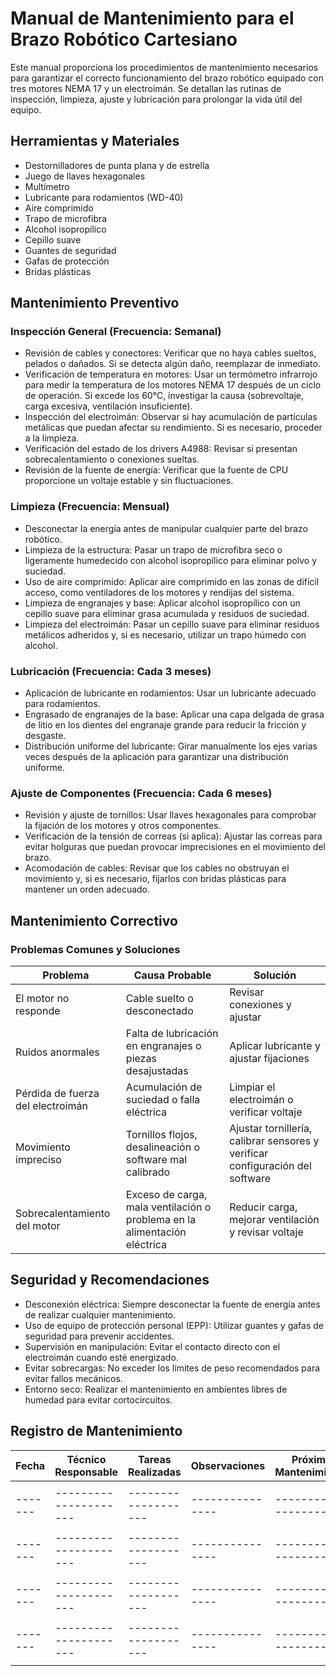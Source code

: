 # Manual de Mantenimiento para el Brazo Robótico Cartesiano

Este manual proporciona los procedimientos de mantenimiento necesarios para garantizar el correcto funcionamiento del brazo robótico equipado con tres motores NEMA 17 y un electroimán. Se detallan las rutinas de inspección, limpieza, ajuste y lubricación para prolongar la vida útil del equipo.

## Herramientas y Materiales

- Destornilladores de punta plana y de estrella
- Juego de llaves hexagonales
- Multímetro
- Lubricante para rodamientos (WD-40)
- Aire comprimido
- Trapo de microfibra
- Alcohol isopropílico
- Cepillo suave
- Guantes de seguridad
- Gafas de protección
- Bridas plásticas

## Mantenimiento Preventivo

### Inspección General (Frecuencia: Semanal)

- Revisión de cables y conectores: Verificar que no haya cables sueltos, pelados o dañados. Si se detecta algún daño, reemplazar de inmediato.
- Verificación de temperatura en motores: Usar un termómetro infrarrojo para medir la temperatura de los motores NEMA 17 después de un ciclo de operación. Si excede los 60°C, investigar la causa (sobrevoltaje, carga excesiva, ventilación insuficiente).
- Inspección del electroimán: Observar si hay acumulación de partículas metálicas que puedan afectar su rendimiento. Si es necesario, proceder a la limpieza.
- Verificación del estado de los drivers A4988: Revisar si presentan sobrecalentamiento o conexiones sueltas.
- Revisión de la fuente de energía: Verificar que la fuente de CPU proporcione un voltaje estable y sin fluctuaciones.

### Limpieza (Frecuencia: Mensual)

- Desconectar la energía antes de manipular cualquier parte del brazo robótico.
- Limpieza de la estructura: Pasar un trapo de microfibra seco o ligeramente humedecido con alcohol isopropílico para eliminar polvo y suciedad.
- Uso de aire comprimido: Aplicar aire comprimido en las zonas de difícil acceso, como ventiladores de los motores y rendijas del sistema.
- Limpieza de engranajes y base: Aplicar alcohol isopropílico con un cepillo suave para eliminar grasa acumulada y residuos de suciedad.
- Limpieza del electroimán: Pasar un cepillo suave para eliminar residuos metálicos adheridos y, si es necesario, utilizar un trapo húmedo con alcohol.

### Lubricación (Frecuencia: Cada 3 meses)

- Aplicación de lubricante en rodamientos: Usar un lubricante adecuado para rodamientos.
- Engrasado de engranajes de la base: Aplicar una capa delgada de grasa de litio en los dientes del engranaje grande para reducir la fricción y desgaste.
- Distribución uniforme del lubricante: Girar manualmente los ejes varias veces después de la aplicación para garantizar una distribución uniforme.

### Ajuste de Componentes (Frecuencia: Cada 6 meses)

- Revisión y ajuste de tornillos: Usar llaves hexagonales para comprobar la fijación de los motores y otros componentes.
- Verificación de la tensión de correas (si aplica): Ajustar las correas para evitar holguras que puedan provocar imprecisiones en el movimiento del brazo.
- Acomodación de cables: Revisar que los cables no obstruyan el movimiento y, si es necesario, fijarlos con bridas plásticas para mantener un orden adecuado.

## Mantenimiento Correctivo

### Problemas Comunes y Soluciones

| Problema | Causa Probable | Solución |
|----------|----------------|----------|
| El motor no responde | Cable suelto o desconectado | Revisar conexiones y ajustar |
| Ruidos anormales | Falta de lubricación en engranajes o piezas desajustadas | Aplicar lubricante y ajustar fijaciones |
| Pérdida de fuerza del electroimán | Acumulación de suciedad o falla eléctrica | Limpiar el electroimán o verificar voltaje |
| Movimiento impreciso | Tornillos flojos, desalineación o software mal calibrado | Ajustar tornillería, calibrar sensores y verificar configuración del software |
| Sobrecalentamiento del motor | Exceso de carga, mala ventilación o problema en la alimentación eléctrica | Reducir carga, mejorar ventilación y revisar voltaje |

## Seguridad y Recomendaciones

- Desconexión eléctrica: Siempre desconectar la fuente de energía antes de realizar cualquier mantenimiento.
- Uso de equipo de protección personal (EPP): Utilizar guantes y gafas de seguridad para prevenir accidentes.
- Supervisión en manipulación: Evitar el contacto directo con el electroimán cuando esté energizado.
- Evitar sobrecargas: No exceder los límites de peso recomendados para evitar fallos mecánicos.
- Entorno seco: Realizar el mantenimiento en ambientes libres de humedad para evitar cortocircuitos.

## Registro de Mantenimiento

| Fecha | Técnico Responsable | Tareas Realizadas | Observaciones | Próximo Mantenimiento|
|-------|---------------------|-------------------|---------------|----------------------|
|       |                     |                   |               |                      |
|-------|---------------------|-------------------|---------------|----------------------|
|       |                     |                   |               |                      |
|-------|---------------------|-------------------|---------------|----------------------|
|       |                     |                   |               |                      |
|-------|---------------------|-------------------|---------------|----------------------|
|       |                     |                   |               |                      |
|-------|---------------------|-------------------|---------------|----------------------|
|       |                     |                   |               |                      |










